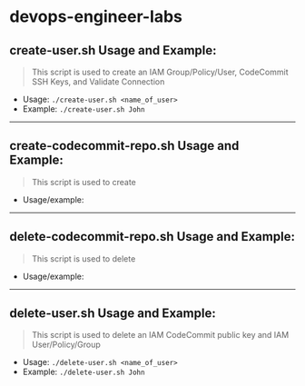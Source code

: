 # devops-engineer-labs

## create-user.sh Usage and Example:

> This script is used to create an IAM Group/Policy/User, CodeCommit SSH Keys, and Validate Connection
* Usage: `./create-user.sh <name_of_user>`
* Example:  `./create-user.sh John`

---

## create-codecommit-repo.sh Usage and Example:

> This script is used to create
* Usage/example:

---

## delete-codecommit-repo.sh Usage and Example:

> This script is used to delete
* Usage/example:

---

## delete-user.sh Usage and Example:

> This script is used to delete an IAM CodeCommit public key and IAM User/Policy/Group
* Usage: `./delete-user.sh <name_of_user>`
* Example:  `./delete-user.sh John`